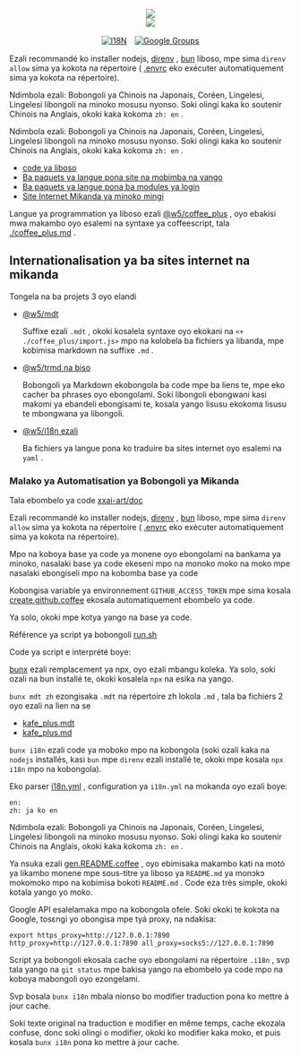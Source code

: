<p align="center"><a href="https://xxai.art"><img src="https://cdn.jsdelivr.net/gh/xxai-art/doc/logo.svg"/></a><br/><a href="https://xxai.art"><img src="https://cdn.jsdelivr.net/gh/xxai-art/doc/xxai.svg"/></a></p><p align="center"><a href="https://github.com/xxai-art/doc#readme"><img alt="I18N" src="https://cdn.jsdelivr.net/gh/wactax/img/t.svg"/></a>　<a href="https://groups.google.com/u/0/g/xxai-art"><img alt="Google Groups" src="https://cdn.jsdelivr.net/gh/wactax/img/g-groups.svg"/></a></p>

Ezali recommandé ko installer nodejs, [direnv](https://direnv.net) , [bun](https://github.com/oven-sh/bun) liboso, mpe sima `direnv allow` sima ya kokota na répertoire ( [.envrc](https://github.com/xxai-art/doc/blob/main/.envrc) eko exécuter automatiquement sima ya kokota na répertoire).

Ndimbola ezali: Bobongoli ya Chinois na Japonais, Coréen, Lingelesi, Lingelesi libongoli na minoko mosusu nyonso. Soki olingi kaka ko soutenir Chinois na Anglais, okoki kaka kokoma `zh: en` .

Ndimbola ezali: Bobongoli ya Chinois na Japonais, Coréen, Lingelesi, Lingelesi libongoli na minoko mosusu nyonso. Soki olingi kaka ko soutenir Chinois na Anglais, okoki kaka kokoma `zh: en` .

* [code ya liboso](https://github.com/xxai-art/web)
* [Ba paquets ya langue pona site na mobimba na yango](https://github.com/xxai-art/web/tree/main/i18n)
* [Ba paquets ya langue pona ba modules ya login](https://github.com/wacpkg/user/tree/main/ui.i18n)
* [Site Internet Mikanda ya minoko mingi](https://github.com/xxai-doc)

Langue ya programmation ya liboso ezali [@w5/coffee_plus](http://npmjs.com/@w5/coffee_plus) , oyo ebakisi mwa makambo oyo esalemi na syntaxe ya coffeescript, tala [./coffee_plus.md](./coffee_plus.md) .

## Internationalisation ya ba sites internet na mikanda

Tongela na ba projets 3 oyo elandi

* [@w5/mdt](https://www.npmjs.com/package/@w5/mdt)

  Suffixe ezali `.mdt` , okoki kosalela syntaxe oyo ekokani na `<+ ./coffee_plus/import.js>` mpo na kolobela ba fichiers ya libanda, mpe kobimisa markdown na suffixe `.md` .

* [@w5/trmd na biso](https://www.npmjs.com/package/@w5/trmd)

  Bobongoli ya Markdown ekobongola ba code mpe ba liens te, mpe eko cacher ba phrases oyo ebongolami. Soki libongoli ebongwani kasi makomi ya ebandeli ebongisami te, kosala yango lisusu ekokoma lisusu te mbongwana ya libongoli.

* [@w5/i18n ezali](https://www.npmjs.com/package/@w5/i18n)

  Ba fichiers ya langue pona ko traduire ba sites internet oyo esalemi na `yaml` .

### Malako ya Automatisation ya Bobongoli ya Mikanda

Tala ebombelo ya code [xxai-art/doc](https://github.com/xxai-art/doc)

Ezali recommandé ko installer nodejs, [direnv](https://direnv.net) , [bun](https://github.com/oven-sh/bun) liboso, mpe sima `direnv allow` sima ya kokota na répertoire ( [.envrc](https://github.com/xxai-art/doc/blob/main/.envrc) eko exécuter automatiquement sima ya kokota na répertoire).

Mpo na koboya base ya code ya monene oyo ebongolami na bankama ya minoko, nasalaki base ya code ekeseni mpo na monoko moko na moko mpe nasalaki ebongiseli mpo na kobomba base ya code

Kobongisa variable ya environnement `GITHUB_ACCESS_TOKEN` mpe sima kosala [create.github.coffee](https://github.com/xxai-art/doc/blob/main/create.github.coffee) ekosala automatiquement ebombelo ya code.

Ya solo, okoki mpe kotya yango na base ya code.

Référence ya script ya bobongoli [run.sh](https://github.com/xxai-art/doc/blob/main/run.sh)

Code ya script e interprété boye:

[bunx](https://bun.sh/docs/cli/bunx) ezali remplacement ya npx, oyo ezali mbangu koleka. Ya solo, soki ozali na bun installé te, okoki kosalela `npx` na esika na yango.

`bunx mdt zh` ezongisaka `.mdt` na répertoire zh lokola `.md` , tala ba fichiers 2 oyo ezali na lien na se

* [kafe_plus.mdt](https://github.com/xxai-doc/zh/blob/main/coffee_plus.mdt)
* [kafe_plus.md](https://github.com/xxai-doc/zh/blob/main/coffee_plus.md)

`bunx i18n` ezali code ya moboko mpo na kobongola (soki ozali kaka na `nodejs` installés, kasi `bun` mpe `direnv` ezali installé te, okoki mpe kosala `npx i18n` mpo na kobongola).

Eko parser [i18n.yml](https://github.com/xxai-art/doc/blob/main/i18n.yml) , configuration ya `i18n.yml` na mokanda oyo ezali boye:

```
en:
zh: ja ko en
```

Ndimbola ezali: Bobongoli ya Chinois na Japonais, Coréen, Lingelesi, Lingelesi libongoli na minoko mosusu nyonso. Soki olingi kaka ko soutenir Chinois na Anglais, okoki kaka kokoma `zh: en` .

Ya nsuka ezali [gen.README.coffee](https://github.com/xxai-art/doc/blob/main/gen.README.coffee) , oyo ebimisaka makambo kati na motó ya likambo monene mpe sous-titre ya liboso ya `README.md` ya monɔkɔ mokomoko mpo na kobimisa bokoti `README.md` . Code eza très simple, okoki kotala yango yo moko.

Google API esalelamaka mpo na kobongola ofele. Soki okoki te kokɔta na Google, tosɛngi yo obongisa mpe tyá proxy, na ndakisa:

```
export https_proxy=http://127.0.0.1:7890 http_proxy=http://127.0.0.1:7890 all_proxy=socks5://127.0.0.1:7890
```

Script ya bobongoli ekosala cache oyo ebongolami na répertoire `.i18n` , svp tala yango na `git status` mpe bakisa yango na ebombelo ya code mpo na koboya mabongoli oyo ezongelami.

Svp bosala `bunx i18n` mbala nionso bo modifier traduction pona ko mettre à jour cache.

Soki texte original na traduction e modifier en même temps, cache ekozala confuse, donc soki olingi o modifier, okoki ko modifier kaka moko, et puis kosala `bunx i18n` pona ko mettre à jour cache.
